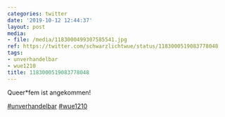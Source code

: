 ```yaml
---
categories: twitter
date: '2019-10-12 12:44:37'
layout: post
media:
- file: /media/1183000499307585541.jpg
ref: https://twitter.com/schwarzlichtwue/status/1183000519083778048
tags:
- unverhandelbar
- wue1210
title: 1183000519083778048
---
```

Queer\*fem ist angekommen!

[#unverhandelbar](/t/unverhandelbar) [#wue1210](/t/wue1210) 